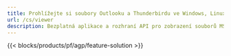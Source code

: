 ```yaml
---
title: Prohlížejte si soubory Outlooku a Thunderbirdu ve Windows, Linuxu a macOS 
url: /cs/viewer
description: Bezplatná aplikace a rozhraní API pro zobrazení souborů MSG, EML, EMLX, PST, OST, OFT, MBOX, ICS a VCF
---
```


{{< blocks/products/pf/agp/feature-solution >}} 

